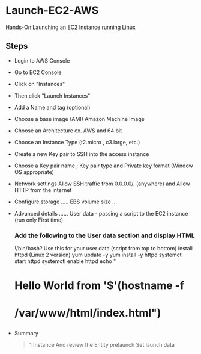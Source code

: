 # Launch-EC2-AWS
Hands-On
Launching an EC2 Instance running Linux

## Steps 
- Login to AWS Console
- Go to EC2 Console
- Click on "Instances"
- Then click "Launch Instances"
- Add a Name and tag (optional)
- Choose a base image (AMI) Amazon Machine Image
- Choose an Architecture ex. AWS and 64 bit
- Choose an Instance Type (t2.micro , c3.large, etc.)
- Create a new Key pair to SSH into the access instance
- Choose a Key pair name ; Key pair type and Private key format (Window OS appropriate)
- Network settings Allow SSH traffic from 0.0.0.0/. (anywhere) and Allow HTTP from the internet
- Configure storage ..... EBS volume size ...
- Advanced details ......
          User data - passing a script to the EC2 instance (run only First time)

  ### Add the following to the User data section and display HTML
   !/bin/bash?
   Use this for your user data (script from top to bottom)
   install httpd (Linux 2 version)
   yum update -y
   yum install -y httpd
   systemctl start httpd
   systemctl enable httpd
   echo "<h1>Hello World from '$'(hostname -f<h1> /var/www/html/index.html")

- Summary 

  >1 Instance 
  >And review the Entity prelaunch
  >Set launch data
